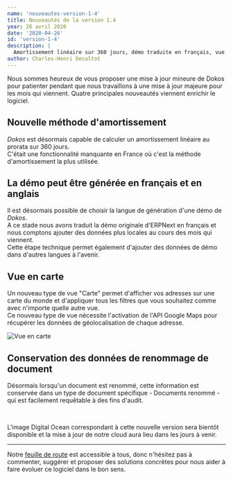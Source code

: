 ```yaml
---
name: 'nouveautes-version-1-4'
title: Nouveautés de la version 1.4
year: 26 avril 2020
date: '2020-04-26'
id: 'version-1-4'
description: |
  Amortissement linéaire sur 360 jours, démo traduite en français, vue en carte et conservation des données lors d'un renommage au menu de la v1.4
author: Charles-Henri Decultot
---
```


Nous sommes heureux de vous proposer une mise à jour mineure de Dokos pour patienter pendant que nous travaillons à une mise à jour majeure pour les mois qui viennent.
Quatre principales nouveautés viennent enrichir le logiciel.


## Nouvelle méthode d'amortissement

_Dokos_ est désormais capable de calculer un amortissement linéaire au prorata sur 360 jours.  
C'était une fonctionnalité manquante en France où c'est la méthode d'amortissement la plus utilisée.

## La démo peut être générée en français et en anglais

Il est désormais possible de choisir la langue de génération d'une démo de _Dokos_.  
A ce stade nous avons traduit la démo originale d'ERPNext en français et nous comptons ajouter des données plus locales au cours des mois qui viennent.  
Cette étape technique permet également d'ajouter des données de démo dans d'autres langues à l'avenir.  

## Vue en carte

Un nouveau type de vue "Carte" permet d'afficher vos adresses sur une carte du monde et d'appliquer tous les filtres que vous souhaitez comme avec n'importe quelle autre vue.  
Ce nouveau type de vue nécessite l'activation de l'API Google Maps pour récupérer les données de géolocalisation de chaque adresse.

![Vue en carte](/images/blog/version-1-4/map_view.png)

## Conservation des données de renommage de document

Désormais lorsqu'un document est renommé, cette information est conservée dans un type de document spécifique - Documents renommé - qui est facilement requêtable à des fins d'audit.

<br>  

L'image Digital Ocean correspondant à cette nouvelle version sera bientôt disponible et la mise à jour de notre cloud aura lieu dans les jours à venir.  

---  
  
Notre [feuille de route](https://gitlab.com/dokos/dokos/-/boards/966503) est accessible à tous, donc n'hésitez pas à commenter, suggérer et proposer des solutions concrètes pour nous aider à faire évoluer ce logiciel dans le bon sens.

